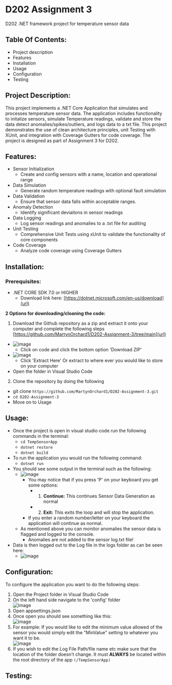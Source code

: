 # D202 Assignment 3
D202 .NET framework project for temperature sensor data

## Table Of Contents: 

- Project description 
- Features
- Installation 
- Usage 
- Configuration 
- Testing 


## Project Description:
This project implements a .NET Core Application that simulates and processes temperature sensor data. The application includes functionality to initalize sensors, simulate Temperature readings, validate and store the data detect anomalies/spikes/outliers, and logs data to a txt file. This project demonstrates the use of clean architecture principles, unit Testing with XUnit, and integration with Coverage Gutters for code coverage. The project is designed as part of Assignment 3 for D202.

## Features:
- Sensor Initialization
  - Create and config sensors with a name, location and operational range
- Data Simulation
  - Generate random temperature readings with optional fault simulation
- Data Validation
  - Ensure that sensor data falls within acceptable ranges.
- Anomaly Detection
  - Identify significant deviaitons in sensor readings
- Data Logging
  - Log sensor readings and anomalies to a .txt file for auditing
- Unit Testing
  - Comprehensive Unit Tests using xUnit to validate the functionality of core components
- Code Coverage
  - Analyze code coverage using Coverage Gutters

## Installation:
### Prerequisites:
- .NET CORE SDK 7.0 or HIGHER
  - Download link here: [https://dotnet.microsoft.com/en-us/download](url)
 
**2 Options for downloading/cloaning the code:**
1. Download the Github repository as a zip and extract it onto your computer and complete the following steps [https://github.com/MartynOrchard1/D202-Assignment-3/tree/main](url)
- ![image](https://github.com/user-attachments/assets/3e2f02ba-407d-4647-9503-8ea2357182d7)
  - Click on code and click the bottom option 'Download ZIP'
- ![image](https://github.com/user-attachments/assets/c334ce5d-be58-454d-b216-2ff937343f64)
  - Click 'Extract Here' Or extract to where ever you would like to store on your computer
- Open the folder in Visual Studio Code
2. Clone the repository by doing the following
- git clone `https://github.com/MartynOrchard1/D202-Assignment-3.git`
- `cd D202-Assignment-3`
- Move on to Usage

## Usage:
- Once the project is open in visual studio code run the following commands in the terminal:
  - `cd TempSensorApp`
  - `dotnet restore`
  - `dotnet build`
- To run the application you would run the following command:
  - `dotnet run`
- You should see some output in the terminal such as the following:
  - ![image](https://github.com/user-attachments/assets/d864f6f4-8127-4ab5-adaa-5fb0d19bb478)
    - You may notice that if you press 'P' on your keyboard you get some options:
      - 1. **Continue:** This continues Sensor Data Generation as normal
      - 2. **Exit:** This exits the loop and will stop the application.
    - If you enter a random number/letter on your keyboard the application will continue as normal. 
  - As mentioned above you can monitor anomalies the sensor data is flagged and logged to the console.
    - Anomalies are not added to the sensor log.txt file!
- Data is then logged out to the Log file in the logs folder as can be seen here:
  - ![image](https://github.com/user-attachments/assets/4f92d3d9-4604-4f87-a6d6-215b6ea32f1a)

## Configuration:
To configure the application you want to do the following steps:
1. Open the Project folder in Visual Studio Code
2. On the left hand side navigate to the 'config' folder 
<br />![image](https://github.com/user-attachments/assets/5da75137-77a4-4dd9-9fc8-fbcb62cfebf7)
3. Open appsettings.json
4. Once open you should see something like this: 
<br />![image](https://github.com/user-attachments/assets/72e97a6a-920a-435d-a96d-f04e18f71375)
5. For example: If you would like to edit the minimum value allowed of the sensor you would simply edit the "MinValue" setting to whatever you want it to be. 
<br />![image](https://github.com/user-attachments/assets/48ddc044-7ff0-4ca2-a74f-ecf702b4b06d)
6. If you wish to edit the Log File Path/file name etc make sure that the location of the folder doesn't change. It must **ALWAYS** be located within the root directory of the app `(/TempSensorApp)`

## Testing:
